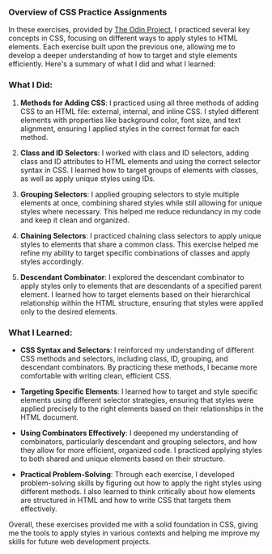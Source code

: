 ### Overview of CSS Practice Assignments

In these exercises, provided by [The Odin Project](https://github.com/TheOdinProject/css-exercises/tree/main/foundations/intro-to-css), I practiced several key concepts in CSS, focusing on different ways to apply styles to HTML elements. Each exercise built upon the previous one, allowing me to develop a deeper understanding of how to target and style elements efficiently. Here's a summary of what I did and what I learned:

### What I Did:
1. **Methods for Adding CSS**: I practiced using all three methods of adding CSS to an HTML file: external, internal, and inline CSS. I styled different elements with properties like background color, font size, and text alignment, ensuring I applied styles in the correct format for each method.
   
2. **Class and ID Selectors**: I worked with class and ID selectors, adding class and ID attributes to HTML elements and using the correct selector syntax in CSS. I learned how to target groups of elements with classes, as well as apply unique styles using IDs.

3. **Grouping Selectors**: I applied grouping selectors to style multiple elements at once, combining shared styles while still allowing for unique styles where necessary. This helped me reduce redundancy in my code and keep it clean and organized.

4. **Chaining Selectors**: I practiced chaining class selectors to apply unique styles to elements that share a common class. This exercise helped me refine my ability to target specific combinations of classes and apply styles accordingly.

5. **Descendant Combinator**: I explored the descendant combinator to apply styles only to elements that are descendants of a specified parent element. I learned how to target elements based on their hierarchical relationship within the HTML structure, ensuring that styles were applied only to the desired elements.

### What I Learned:
- **CSS Syntax and Selectors**: I reinforced my understanding of different CSS methods and selectors, including class, ID, grouping, and descendant combinators. By practicing these methods, I became more comfortable with writing clean, efficient CSS.
  
- **Targeting Specific Elements**: I learned how to target and style specific elements using different selector strategies, ensuring that styles were applied precisely to the right elements based on their relationships in the HTML document.

- **Using Combinators Effectively**: I deepened my understanding of combinators, particularly descendant and grouping selectors, and how they allow for more efficient, organized code. I practiced applying styles to both shared and unique elements based on their structure.

- **Practical Problem-Solving**: Through each exercise, I developed problem-solving skills by figuring out how to apply the right styles using different methods. I also learned to think critically about how elements are structured in HTML and how to write CSS that targets them effectively.

Overall, these exercises provided me with a solid foundation in CSS, giving me the tools to apply styles in various contexts and helping me improve my skills for future web development projects.